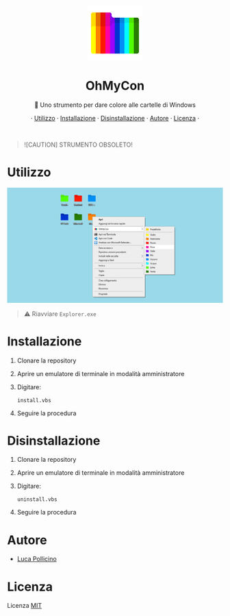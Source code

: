 <div align="center">

<img src="assets/ohmycon.png" width="128" height="128" />

# OhMyCon

🎨 Uno strumento per dare colore alle cartelle di Windows

· [Utilizzo](#utilizzo) ·
[Installazione](#installazione) ·
[Disinstallazione](#disinstallazione) ·
[Autore](#autore) ·
[Licenza](#licenza) ·

</div>



<br />

> ![CAUTION]
> STRUMENTO OBSOLETO!



# Utilizzo

![Banner](./assets/banner.png)

> ⚠️ Riavviare `Explorer.exe`



# Installazione

1. Clonare la repository

2. Aprire un emulatore di terminale in modalità amministratore

3. Digitare:

    ```terminal
    install.vbs
    ```

4. Seguire la procedura



# Disinstallazione

1. Clonare la repository

2. Aprire un emulatore di terminale in modalità amministratore

3. Digitare:

    ```terminal
    uninstall.vbs
    ```

4. Seguire la procedura



# Autore

- [Luca Pollicino](https://github.com/reallukee)



# Licenza

Licenza [MIT](./LICENSE)
